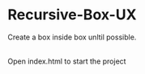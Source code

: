 # Recursive-Box-UX
Create a  box inside box unltil possible.

<br>
Open index.html to start the project
